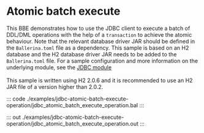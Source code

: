 # Atomic batch execute

This BBE demonstrates how to use the JDBC client to execute a batch of
DDL/DML operations with the help of a `transaction` to achieve the atomic behaviour.
Note that the relevant database driver JAR should be defined in the `Ballerina.toml`
file as a dependency. 
This sample is based on an H2 database and the H2 database driver JAR needs to be added to the `Ballerina.toml` file.
For a sample configuration and more information on the underlying module, see the [JDBC module](https://docs.central.ballerina.io/ballerinax/java.jdbc/latest/) <br><br>
This sample is written using H2 2.0.6 and it is recommended to use an H2 JAR file of a version higher than 2.0.2.

::: code ./examples/jdbc-atomic-batch-execute-operation/jdbc_atomic_batch_execute_operation.bal :::

::: out ./examples/jdbc-atomic-batch-execute-operation/jdbc_atomic_batch_execute_operation.out :::